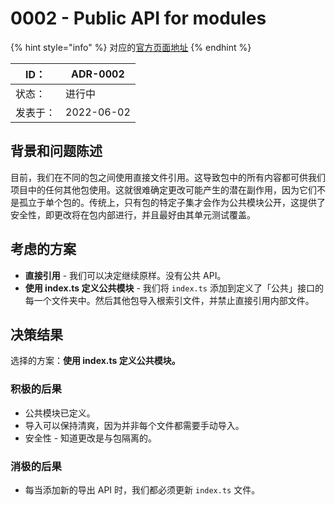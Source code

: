 # 0002 - Public API for modules

{% hint style="info" %}
对应的[官方页面地址](https://contributing.bitwarden.com/architecture/adr/public-module-npm-packages)
{% endhint %}

| ID：  | ADR-0002   |
| ---- | ---------- |
| 状态：  | 进行中        |
| 发表于： | 2022-06-02 |

## 背景和问题陈述​ <a href="#context-and-problem-statement" id="context-and-problem-statement"></a>

目前，我们在不同的包之间使用直接文件引用。这导致包中的所有内容都可供我们项目中的任何其他包使用。这就很难确定更改可能产生的潜在副作用，因为它们不是孤立于单个包的。传统上，只有包的特定子集才会作为公共模块公开，这提供了安全性，即更改将在包内部进行，并且最好由其单元测试覆盖。

## 考虑的方案​ <a href="#considered-options" id="considered-options"></a>

* **直接引用** - 我们可以决定继续原样。没有公共 API。
* **使用 index.ts 定义公共模块** - 我们将 `index.ts` 添加到定义了「公共」接口的每一个文件夹中。然后其他包导入根索引文件，并禁止直接引用内部文件。

## 决策结果​ <a href="#decision-outcome" id="decision-outcome"></a>

选择的方案：**使用 index.ts 定义公共模块。**

### 积极的后果​ <a href="#positive-consequences" id="positive-consequences"></a>

* 公共模块已定义。
* 导入可以保持清爽，因为并非每个文件都需要手动导入。
* 安全性 - 知道更改是与包隔离的。

### 消极的后果​ <a href="#negative-consequences" id="negative-consequences"></a>

* 每当添加新的导出 API 时，我们都必须更新 `index.ts` 文件。
